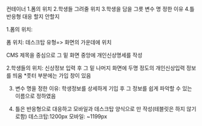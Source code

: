컨테이너 1.폼의 위치 2.학생들 그려줄 위치 3.학생을 담을 그릇 변수 명 정한 이유 4.틀 반응형 대응 할지 안할지

1.폼의 위치:

폼 위치:
데스크탑 유형=> 화면의 가운데에 위치

CMS 제목을 중심으로 그 밑 화면 중앙에 개인신상명세를 작성

2.학생들의 위치: 신상정보 입력 후 그 밑 나머지 화면에 두명 정도의 개인신상입력 정보를 띄움 \*풋터 부분에는 가입 창이 있음

3. 변수 명을 정한 이유: 학생정보를 상세하게 기입 후 그 정보를 쉽게 파악할 수 있는 이름으로 정하였음

4. 틀은 반응형으로 대응하고 모바일과 데스크탑 양식으로 만 작성(테블릿은 하지 않기로함)
   데스크탑:1200px
   모바일: ~1199px
